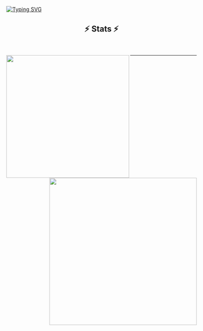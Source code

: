 <p> <a href="https://git.io/typing-svg"><img src="https://readme-typing-svg.demolab.com?font=Fira+Code&size=30&pause=1000&color=43F709&width=435&lines=Hello%2C++I'm++Marco++Mamani;FPGA+Developer" alt="Typing SVG" /></a>
  </p>



<h2 align="center">⚡ Stats ⚡</h2>
<br>
<p align=center>
  <div align=center>
     <a href="https://github.com/anuraghazra/github-readme-stats">
      <img width=325 align="left" src="https://github-readme-stats.vercel.app/api/top-langs/?username=Marcotronics&hide=c%23,powershell,Mathematica,Ruby,Objective-C,Objective-C%2b%2b,Cuda&title_color=61dafb&text_color=ffffff&icon_color=61dafb&bg_color=20232a&langs_count=8&layout=compact&border_color=61dafb&hide_border=true" />
    </a>
    <a href="https://github.com/anuraghazra/github-readme-stats" title="Go to Source">
      <img align="right" width=390 src="https://github-readme-stats.vercel.app/api?username=Marcotronics&show_icons=true&theme=react&border_color=61dafb&hide_border=true" />
    </a>
  </div>
   


  
</p>

<hr>
